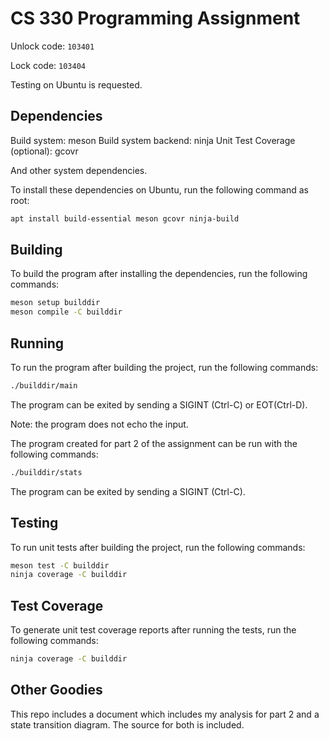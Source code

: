 CS 330 Programming Assignment
=============================

Unlock code: `103401`

Lock code: `103404`

Testing on Ubuntu is requested.

Dependencies
------------

Build system: meson
Build system backend: ninja
Unit Test Coverage (optional): gcovr

And other system dependencies.

To install these dependencies on Ubuntu, run the following command as root:

```sh
apt install build-essential meson gcovr ninja-build
```

Building
--------

To build the program after installing the dependencies, run the following
commands:

```sh
meson setup builddir
meson compile -C builddir
```

Running
-------

To run the program after building the project, run the following commands:

```sh
./builddir/main
```

The program can be exited by sending a SIGINT (Ctrl-C) or EOT(Ctrl-D).

Note: the program does not echo the input.

The program created for part 2 of the assignment can be run with the following
commands:

```sh
./builddir/stats
```

The program can be exited by sending a SIGINT (Ctrl-C).

Testing
-------

To run unit tests after building the project, run the following commands:

```sh
meson test -C builddir
ninja coverage -C builddir
```

Test Coverage
-------------

To generate unit test coverage reports after running the tests, run the
following commands:

```sh
ninja coverage -C builddir
```

Other Goodies
-------------

This repo includes a document which includes my analysis for part 2 and a state transition diagram. The source for both is included.
